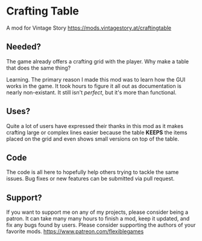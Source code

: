 # Crafting Table
A mod for Vintage Story https://mods.vintagestory.at/craftingtable

## Needed?
The game already offers a crafting grid with the player. Why make a table that does the same thing?

Learning. The primary reason I made this mod was to learn how the GUI works in the game. It took hours to figure it all out as documentation is nearly non-existant. It still isn't *perfect*, but it's more than functional.

## Uses?
Quite a lot of users have expressed their thanks in this mod as it makes crafting large or complex lines easier because the table **KEEPS** the items placed on the grid and even shows small versions on top of the table.

## Code
The code is all here to hopefully help others trying to tackle the same issues. Bug fixes or new features can be submitted via pull request.

## Support?
If you want to support me on any of my projects, please consider being a patron.
It can take many many hours to finish a mod, keep it updated, and fix any bugs found by users. Please consider supporting the authors of your favorite mods.
https://www.patreon.com/flexiblegames